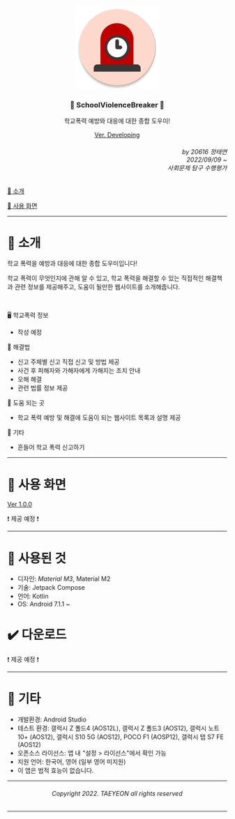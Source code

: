 <div align=center>

![School Violence Breaker](https://github.com/error0918/SchoolViolenceBreaker/blob/master/app/src/main/res/mipmap-xxxhdpi/ic_launcher_round.png?raw=true)
  
### 🚨 SchoolViolenceBreaker 🚨
학교폭력 예방와 대응에 대한 종합 도우미!



[Ver. Developing]()

</div>

<div align=right>

###### by 20616 정태연 <br/> 2022/09/09 ~ <br/> 사회문제 탐구 수행평가

</div>

[👋 소개](https://github.com/error0918/SchoolViolenceBreaker/blob/master/README.md#-소개)

[📱 사용 화면](https://github.com/error0918/SchoolViolenceBreaker/blob/master/README.md#-사용-화면)


---

# 👋 소개

학교 폭력을 예방과 대응에 대한 종합 도우미입니다!

학교 폭력이 무엇인지에 관해 알 수 있고, 학교 폭력을 해결할 수 있는 직접적인 해결책과 관련 정보를 제공해주고, 도움이 될만한 웹사이트를 소개해줍니다.

<br/>

🖥️ 학교폭력 정보

- 작성 예정

🚨 해결법

- 신고 주체별 신고 직접 신고 및 방법 제공
- 사건 후 피해자와 가해자에게 가해지는 조치 안내
- 오해 해결
- 관련 법률 정보 제공

📜 도움 되는 곳

- 학교 폭력 예방 및 해결에 도움이 되는 웹사이트 목록과 설명 제공

🎸 기타

- 흔들어 학교 폭력 신고하기

---

# 📱 사용 화면

[Ver 1.0.0]()

❗ 제공 예정 ❗

---

# 🦄 사용된 것

- 디자인: *Material M3*, Material M2
- 기술: Jetpack Compose
- 언어: Kotlin
- OS: Android 7.1.1 ~

# ✔️ 다운로드

❗ 제공 예정 ❗

---
 
# 🎸 기타

- 개발환경: Android Studio
- 테스트 환경: 갤럭시 Z 폴드4 (AOS12L), 갤럭시 Z 폴드3 (AOS12), 갤럭시 노트10+ (AOS12), 갤럭시 S10 5G (AOS12), POCO F1 (AOSP12), 갤럭시 탭 S7 FE (AOS12)
- 오픈소스 라이선스: 앱 내 "설정 > 라이선스"에서 확인 가능
- 지원 언어: 한국어, 영어 (일부 영어 미지원)
- 이 앱은 법적 효능이 없습니다.

---

<div align=center>

###### Copyright 2022. TAEYEON all rights reserved

</div>

---



